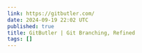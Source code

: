```yaml
---
link: https://gitbutler.com/
date: 2024-09-19 22:02 UTC
published: true
title: GitButler | Git Branching, Refined
tags: []
---
```



